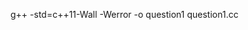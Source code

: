 g++ -std=c++11-Wall -Werror -o question1 question1.cc

<!-- g++ -ggdb -o question1.out question1.cc -fsanitize=address -fno-omit-frame-pointer -->
